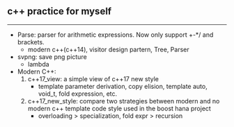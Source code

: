 ## c++ practice for myself

----------------
- Parse: parser for arithmetic expressions. Now only support +-\*/ and brackets.
    - modern c++(c++14), visitor design partern, Tree, Parser
- svpng: save png picture
    - lambda
- Modern C++:
    1. c++17_view: a simple view of c++17 new style
        - template parameter derivation, copy elision, template auto, void_t, fold expression, etc.
    2. c++17_new_style: compare two strategies between modern and no modern c++ template code style used in the boost hana project
        - overloading > specialization,  fold expr > recursion
